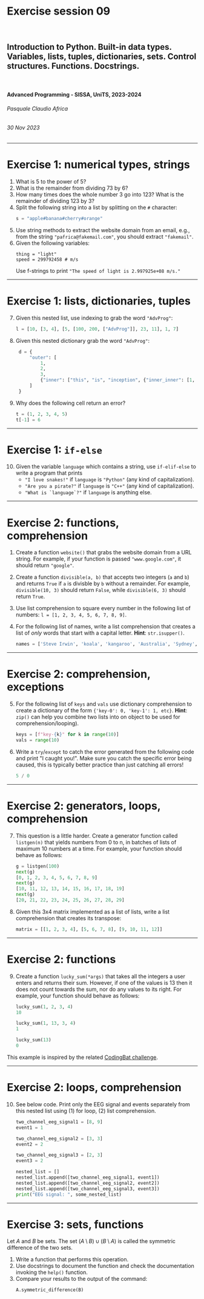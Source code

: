 <!--
title: Exercise session 09
paginate: true

_class: titlepage
-->

# Exercise session 09
<br>

## Introduction to Python. Built-in data types. Variables, lists, tuples, dictionaries, sets. Control structures. Functions. Docstrings.
<br>

#### Advanced Programming - SISSA, UniTS, 2023-2024

###### Pasquale Claudio Africa

###### 30 Nov 2023

---

# Exercise 1: numerical types, strings

1. What is 5 to the power of 5?
2. What is the remainder from dividing 73 by 6?
3. How many times does the whole number 3 go into 123? What is the remainder of dividing 123 by 3?
4. Split the following string into a list by splitting on the `#` character:
   ```python
   s = "apple#banana#cherry#orange"
   ```
5. Use string methods to extract the website domain from an email, e.g., from the string `"pafrica@fakemail.com"`, you should extract `"fakemail"`.
6. Given the following variables:
   ```
   thing = "light"
   speed = 299792458 # m/s
   ```
   Use f-strings to print `"The speed of light is 2.997925e+08 m/s."`

---

# Exercise 1: lists, dictionaries, tuples

7. Given this nested list, use indexing to grab the word `"AdvProg"`:
   ```python
   l = [10, [3, 4], [5, [100, 200, ["AdvProg"]], 23, 11], 1, 7]
   ```
8. Given this nested dictionary grab the word `"AdvProg"`:
   ```python
    d = {
        "outer": [
            1,
            2,
            3,
            {"inner": ["this", "is", "inception", {"inner_inner": [1, 2, 3, "AdvProg"]}]},
        ]
    }
    ```
9. Why does the following cell return an error?
   ```python
   t = (1, 2, 3, 4, 5)
   t[-1] = 6
   ```

---

# Exercise 1: `if-else`

10. Given the variable `language` which contains a string, use `if-elif-else` to write a program that prints
    - `"I love snakes!"` if `language` is `"Python"` (any kind of capitalization).
    - `"Are you a pirate?"` if `language` is `"C++"` (any kind of capitalization).
    - ``"What is `language`?"`` if `language` is anything else.

---

# Exercise 2: functions, comprehension

1. Create a function `website()` that grabs the website domain from a URL string. For example, if your function is passed `"www.google.com"`, it should return `"google"`.

2. Create a function `divisible(a, b)` that accepts two integers (`a` and `b`) and returns `True` if `a` is divisble by `b` without a remainder. For example, `divisible(10, 3)` should return `False`, while `divisible(6, 3)` should return `True`.

3. Use list comprehension to square every number in the following list of numbers:
   `l = [1, 2, 3, 4, 5, 6, 7, 8, 9]`.

4. For the following list of names, write a list comprehension that creates a list of *only* words that start with a capital letter. **Hint**: `str.isupper()`.
   ```python
   names = ['Steve Irwin', 'koala', 'kangaroo', 'Australia', 'Sydney', 'desert']
   ```

---

# Exercise 2: comprehension, exceptions

5. For the following list of `keys` and `vals` use dictionary comprehension to create a dictionary of the form `{'key-0': 0, 'key-1': 1, etc}`. **Hint**: `zip()` can help you combine two lists into on object to be used for comprehension/looping).
   ```python
   keys = [f"key-{k}" for k in range(10)]
   vals = range(10)
   ```

6. Write a `try`/`except` to catch the error generated from the following code and print "I caught you!". Make sure you catch the specific error being caused, this is typically better practice than just catching all errors!
   ```python
   5 / 0
   ```

---

# Exercise 2: generators, loops, comprehension

7. This question is a little harder. Create a generator function called `listgen(n)` that yields numbers from 0 to n, in batches of lists of maximum 10 numbers at a time. For example, your function should behave as follows:
   ```python
   g = listgen(100)
   next(g)
   [0, 1, 2, 3, 4, 5, 6, 7, 8, 9]
   next(g)
   [10, 11, 12, 13, 14, 15, 16, 17, 18, 19]
   next(g)
   [20, 21, 22, 23, 24, 25, 26, 27, 28, 29]
   ```

8. Given this 3x4 matrix implemented as a list of lists, write a list comprehension that creates its transpose:
   ```python
   matrix = [[1, 2, 3, 4], [5, 6, 7, 8], [9, 10, 11, 12]]
   ```

---

# Exercise 2: functions

9. Create a function `lucky_sum(*args)` that takes all the integers a user enters and returns their sum. However, if one of the values is 13 then it does not count towards the sum, nor do any values to its right. For example, your function should behave as follows:
   ```python
   lucky_sum(1, 2, 3, 4)
   10

   lucky_sum(1, 13, 3, 4)
   1

   lucky_sum(13)
   0
   ```

This example is inspired by the related [CodingBat challenge](https://codingbat.com/prob/p130788).

---

# Exercise 2: loops, comprehension

10. See below code. Print only the EEG signal and events separately from this nested list using (1) for loop, (2) list comprehension.
    ```python
    two_channel_eeg_signal1 = [8, 9]
    event1 = 1

    two_channel_eeg_signal2 = [3, 3]
    event2 = 2
    
    two_channel_eeg_signal3 = [2, 3]
    event3 = 2
    
    nested_list = []
    nested_list.append([two_channel_eeg_signal1, event1])
    nested_list.append([two_channel_eeg_signal2, event2])
    nested_list.append([two_channel_eeg_signal3, event3])
    print("EEG signal: ", some_nested_list)
    ```

---

# Exercise 3: sets, functions

Let $A$ and $B$ be sets. The set $(A \setminus B) \cup (B \setminus A)$ is called the symmetric difference of the two sets.

1. Write a function that performs this operation.
2. Use docstrings to document the function and check the documentation invoking the `help()` function.
3. Compare your results to the output of the command:
   ```python
   A.symmetric_difference(B)
   ```
